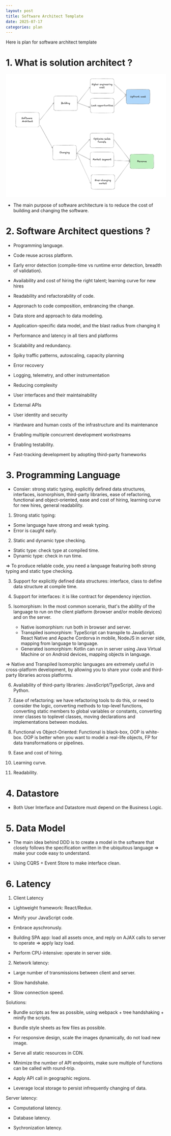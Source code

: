 ```yaml
---
layout: post
title: Software Architect Template
date: 2025-07-17
categories: plan
---
```


Here is plan for software architect template

# 1. What is solution architect ?

![](/images/Software-Architect/software-architect-thinking.png)

- The main purpose of software architecture is to reduce the cost of building and changing the software.

# 2. Software Architect questions ?

- Programming language.

- Code reuse across platform.

- Early error detection (compile-time vs runtime error detection, breadth of validation).

- Availability and cost of hiring the right talent; learning curve for new hires

- Readability and refactorability of code.

- Appronach to code composition, embrancing the change.

- Data store and approach to data modeling.

- Application-specific data model, and the blast radius from changing it

- Performance and latency in all tiers and platforms

- Scalability and redundancy.

- Spiky traffic patterns, autoscaling, capacity planning

- Error recovery

- Logging, telemetry, and other instrumentation

- Reducing complexity

- User interfaces and their maintainability

- External APIs

- User identity and security

- Hardware and human costs of the infrastructure and its maintenance

- Enabling multiple concurrent development workstreams

- Enabling testability.

- Fast-tracking development by adopting third-party frameworks

# 3. Programming Language

- Consier: strong static typing, explicitly defined data structures, interfaces, isomorphism, third-party libraries, ease of refactoring, functional and object-oriented, ease and cost of hiring, learning curve for new hires, general readability.

1. Strong static typing:

- Some language have strong and weak typing.
- Error is caught early.

2. Static and dynamic type checking.

- Static type: check type at compiled time.
- Dynamic type: check in run time.

=> To produce reliable code, you need a language featuring both strong typing and static type checking.

3. Support for explicitly defined data structures: interface, class to define data structure at compile time.

4. Support for interfaces: it is like contract for dependency injection.

5. Isomorphism: In the most common scenario, that's the ability of the language to run on the client platform (browser and/or mobile devices) and on the server.
   - Native isomorphism: run both in browser and server.
   - Transpiled isomorphism: TypeScript can transpile to JavaScript. React Native and Apache Cordorva in mobile, NodeJS in server side, mapping from language to language.
   - Generated isomorphism: Kotlin can run in server using Java Virtual Machine or on Android devices, mapping objects in language.

=> Native and Transpiled Isomorphic languages are extremely useful in cross-platform development, by allowing you to share your code and third-party libraries across platforms.

6. Availability of third-party libraries: JavaScript/TypeScript, Java and Python.

7. Ease of refactoring: we have refactoring tools to do this, or need to consider the logic, converting methods to top-level functions, converting static members to global variables or constants, converting inner classes to toplevel classes, moving declarations and implementations between modules.

8. Functional vs Object-Oriented: Functional is black-box, OOP is white-box. OOP is better when you want to model a real-life objects, FP for data transformations or pipelines.

9. Ease and cost of hiring.

10. Learning curve.

11. Readability.

# 4. Datastore

- Both User Interface and Datastore must depend on the Business Logic.

# 5. Data Model

- The main idea behind DDD is to create a model in the software that closely follows the specification written in the ubiquitous language => make your code easy to understand.

- Using CQRS + Event Store to make interface clean.

# 6. Latency

1. Client Latency

- Lightweight framework: React/Redux.

- Minify your JavaScript code.

- Embrace ayschronusly.

- Building SPA app: load all assets once, and reply on AJAX calls to server to operate => apply lazy load.

- Perform CPU-intensive: operate in server side.

2. Network latency:

- Large number of transmissions between client and server.

- Slow handshake.

- Slow connection speed.

Solutions:

- Bundle scripts as few as possible, using webpack + tree handshaking + minify the scripts.

- Bundle style sheets as few files as possible.

- For responsive design, scale the images dynamically, do not load new image.

- Serve all static resources in CDN.

- Minimize the number of API endpoints, make sure multiple of functions can be called with round-trip.

- Apply API call in geographic regions.

- Leverage local storage to persist infrequently changing of data.

Server latency:

- Computational latency.

- Database latency.

- Sychronization latency.
